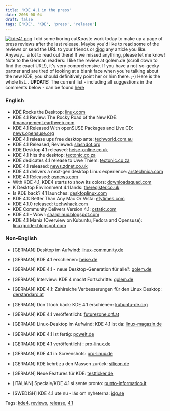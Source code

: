 ```yaml
---
title: 'KDE 4.1 in the press'
date: 2008-08-04
draft: false
tags: ['KDE', 'KDE', 'press', 'release']
---
```


[![kde41.png](http://farm4.static.flickr.com/3228/2728971474_77c792d2da_o.png "4.1 - Don't look back")](http://www.flickr.com/photos/troubalex/2728971474/ "kde4.1 von troubalex bei Flickr") I did some boring cut&paste work today to make up a page of press reviews after the last release. Maybe you'd like to read some of the reviews or send the URL to your friends or [digg](http://digg.com) any article you like. Anyway... a lot to read out there! If we missed anything, please let me know! Note to the German readers: I like the review at golem.de (scroll down to find the exact URL!), it's very comprehensive. If you have a not-so-geeky partner and are tired of looking at a blank face when you're talking about the new KDE, you should definitively point her or him there. ;-) Here is the whole list... **UPDATE:** The current list - including all suggestions in the comments below - can be found [here](http://kde.org/announcements/4.1/inthepress.php)

### English

*   KDE Rocks the Desktop: [linux.com](http://www.linux.com/feature/142661)
*   KDE 4.1 Review: The Rocky Road of the New KDE: [itmanagement.earthweb.com](http://itmanagement.earthweb.com/osrc/article.php/12068_3761781_2)
*   KDE 4.1 Released With openSUSE Packages and Live CD: [news.opensuse.org](http://news.opensuse.org/2008/07/29/kde-41-released-with-opensuse-packages-and-live-cd/)
*   KDE 4.1 release ups free desktop ante: [techworld.com.au](http://www.techworld.com.au/article/254955/kde_4_1_release_ups_free_desktop_ante)
*   KDE 4.1 Released, Reviewed: [slashdot.org](http://tech.slashdot.org/tech/08/07/29/1534249.shtml)
*   KDE Desktop 4.1 released: [heise-online.co.uk](http://www.heise-online.co.uk/news/KDE-Desktop-4-1-released--/111205)
*   KDE 4.1 hits the desktop: [tectonic.co.za](http://www.tectonic.co.za/?p=2724)
*   KDE dedicates 4.1 release to Uwe Thiem: [tectonic.co.za](http://www.tectonic.co.za/?p=2722)
*   KDE 4.1 released: [news.zdnet.co.uk](http://news.zdnet.co.uk/software/0,1000000121,39454359,00.htm)
*   KDE 4.1 delivers a next-gen desktop Linux experience: [arstechnica.com](http://arstechnica.com/news.ars/post/20080729-kde-4-1-delivers-a-next-gen-desktop-linux-experience.html)
*   KDE 4.1 Released: [osnews.com](http://www.osnews.com/story/20125/KDE_4_1_Released)
*   With KDE 4.1, KDE4 starts to show its colors: [downloadsquad.com](http://www.downloadsquad.com/2008/07/30/with-kde-4-1-rc1-kde4-starts-to-show-its-colors/)
*   K Desktop Environment 4.1 lands: [theregister.co.uk](http://www.theregister.co.uk/2008/07/30/kde_4_released/)
*   Is KDE back? 4.1 launches: [desktoplinux.com](http://www.desktoplinux.com/news/NS3263291244.html)
*   KDE 4.1: Better Than Any Mac Or Vista: [efytimes.com](http://www.efytimes.com/efytimes/fcreative.asp?edid=27844)
*   KDE 4.1.0 released: [techwhack.com](http://stuff.techwhack.com/4257-kde-4.1.0)
*   KDE Community Delivers Version 4.1: [ostatic.com](http://ostatic.com/170174-blog/kde-community-delivers-version-4-1)
*   KDE 4.1 - Wow!: [sharplinux.blogspot.com](http://sharplinux.blogspot.com/2008/07/kde-4-wow.html)
*   KDE 4.1 Mania (Overview on Kubuntu, Fedora and Opensuse): [linuxguider.blogspot.com](http://linux-guider.blogspot.com/2008/08/kde-41-mania.html)

### Non-English

*   \[GERMAN\] Desktop im Aufwind: [linux-community.de](https://www.linux-community.de/Neues/story?storyid=26199)
*   \[GERMAN\] KDE 4.1 erschienen: [heise.de](http://www.heise.de/newsticker/Unix-Linux-Desktop-KDE-in-Version-4-1-erschienen--/meldung/113517)
*   \[GERMAN\] KDE 4.1 - neue Desktop-Generation für alle?: [golem.de](http://www.golem.de/0807/61328.html)
*   \[GERMAN\] Interview: KDE 4 macht Fortschritte: [golem.de](http://www.golem.de/0807/61359.html)
*   \[GERMAN\] KDE 4.1: Zahlreiche Verbesserungen für den Linux Desktop: [derstandard.at](http://derstandard.at/?url=/?id=1216918027468)
*   \[GERMAN\] Don\`t look back: KDE 4.1 erschienen: [kubuntu-de.org](http://www.kubuntu-de.org/nachrichten/software/kde/dont-look-back-kde-4-1-erschienen)
*   \[GERMAN\] KDE 4.1 veröffentlicht: [futurezone.orf.at](http://futurezone.orf.at/hardcore/stories/296506/)
*   \[GERMAN\] Linux-Desktop im Aufwind: KDE 4.1 ist da: [linux-magazin.de](http://www.linux-magazin.de/news/linux_desktop_im_aufwind_kde_4_1_ist_da)
*   \[GERMAN\] KDE 4.1 ist fertig: [pcwelt.de](http://www.pcwelt.de/start/software_os/linux/news/173332/kde_41_ist_fertig/)
*   \[GERMAN\] KDE 4.1 veröffentlicht : [pro-linux.de](http://www.pro-linux.de/news/2008/12988.html)
*   \[GERMAN\] KDE 4.1 in Screenshots: [pro-linux.de](http://www.pro-linux.de/berichte/kde41.html)
*   \[GERMAN\] KDE kehrt zu den Massen zurück: [silicon.de](%20http://www.silicon.de/software/business/0,39039006,39194234,00/kde+kehrt+zu+den+massen+zurueck.htm)
*   \[GERMAN\] Neue Features für KDE: [testticker.de](http://www.testticker.de/news/2008/07/30/neue_features_f_r_kde)

*   \[ITALIAN\] Speciale/KDE 4.1 si sente pronto: [punto-informatico.it](http://punto-informatico.it/2374566/PI/News/speciale-kde-41-si-sente-pronto.aspx)

*   \[SWEDISH\] KDE 4.1 ute nu - läs om nyheterna: [idg.se](http://www.idg.se/2.1085/1.172696)

Tags: [kde4](http://technorati.com/tag/kde4), [reviews](http://technorati.com/tag/reviews), [release](http://technorati.com/tag/%20release), [4.1](http://technorati.com/tag/%204.1)